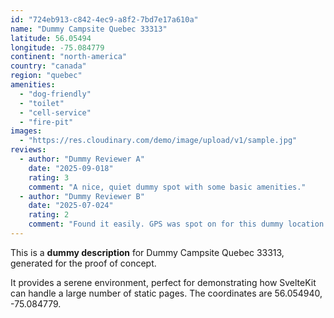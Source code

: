 ```yaml
---
id: "724eb913-c842-4ec9-a8f2-7bd7e17a610a"
name: "Dummy Campsite Quebec 33313"
latitude: 56.05494
longitude: -75.084779
continent: "north-america"
country: "canada"
region: "quebec"
amenities:
  - "dog-friendly"
  - "toilet"
  - "cell-service"
  - "fire-pit"
images:
  - "https://res.cloudinary.com/demo/image/upload/v1/sample.jpg"
reviews:
  - author: "Dummy Reviewer A"
    date: "2025-09-018"
    rating: 3
    comment: "A nice, quiet dummy spot with some basic amenities."
  - author: "Dummy Reviewer B"
    date: "2025-07-024"
    rating: 2
    comment: "Found it easily. GPS was spot on for this dummy location."
---
```


This is a **dummy description** for Dummy Campsite Quebec 33313, generated for the proof of concept.

It provides a serene environment, perfect for demonstrating how SvelteKit can handle a large number of static pages. The coordinates are 56.054940, -75.084779.
